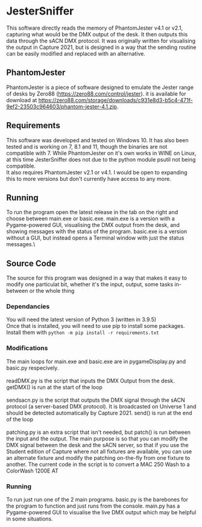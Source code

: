 # JesterSniffer

This software directly reads the memory of PhantomJester v4.1 or v2.1, capturing what would be the DMX output of the desk. It then outputs this data through the sACN DMX protocol. It was originally written for visualising the output in Capture 2021, but is designed in a way that the sending routine can be easily modified and replaced with an alternative.

## PhantomJester
PhantomJester is a piece of software designed to emulate the Jester range of desks by Zero88 (https://zero88.com/control/jester). it is available for download at https://zero88.com/storage/downloads/c931e8d3-b5c4-471f-9ef2-23503c964603/phantom-jester-4.1.zip. 

## Requirements
This software was developed and tested on Windows 10. It has also been tested and is working on 7, 8.1 and 11, though the binaries are not compatible with 7. While PhantomJester on it's own works in WINE on Linux, at this time JesterSniffer does not due to the python module psutil not being compatible.\
It also requires PhantomJester v2.1 or v4.1. I would be open to expanding this to more versions but don't currently have access to any more.

## Running
To run the program open the latest release in the tab on the right and choose between main.exe or basic.exe. main.exe is a version with a Pygame-powered GUI, visualising the DMX output from the desk, and showing messages with the status of the program. basic.exe is a version without a GUI, but instead opens a Terminal window with just the status messages.\

## Source Code
The source for this program was designed in a way that makes it easy to modify one particulat bit, whether it's the input, output, some tasks in-between or the whole thing

### Dependancies
You will need the latest version of Python 3 (written in 3.9.5)\
Once that is installed, you will need to use pip to install some packages.\
Install them with `python -m pip install -r requirements.txt`

### Modifications
The main loops for main.exe and basic.exe are in pygameDisplay.py and basic.py respecively.\
\
readDMX.py is the script that inputs the DMX Output from the desk. getDMX() is run at the start of the loop\
\
sendsacn.py is the script that outputs the DMX signal through the sACN protocol (a server-based DMX protocol). It is broadcasted on Universe 1 and should be detected automatically by Capture 2021. send() is run at the end of the loop\
\
patching.py is an extra script that isn't needed, but patch() is run between the input and the output. The main purpose is so that you can modify the DMX signal between the desk and the sACN server, so that if you use the Student edition of Capture where not all fixtures are available, you can use an alternate fixture and modify the patching on-the-fly from one fixture to another. The current code in the script is to convert a MAC 250 Wash to a ColorWash 1200E AT

### Running
To run just run one of the 2 main programs. basic.py is the barebones for the program to function and just runs from the console. main.py has a Pygame-powered GUI to visualise the live DMX output which may be helpful in some situations.
